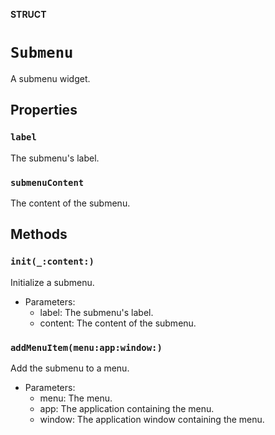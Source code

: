 **STRUCT**

# `Submenu`

A submenu widget.

## Properties
### `label`

The submenu's label.

### `submenuContent`

The content of the submenu.

## Methods
### `init(_:content:)`

Initialize a submenu.
- Parameters:
  - label: The submenu's label.
  - content: The content of the submenu.

### `addMenuItem(menu:app:window:)`

Add the submenu to a menu.
- Parameters:
  - menu: The menu.
  - app: The application containing the menu.
  - window: The application window containing the menu.
